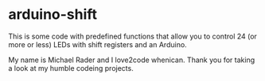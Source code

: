 # arduino-shift
This is some code with predefined functions that allow you to control 24 (or more or less) LEDs with shift registers and an Arduino.

My name is Michael Rader and I love2code whenican. Thank you for taking a look at my humble codeing projects.
